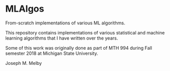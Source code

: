 # MLAlgos
From-scratch implementations of various ML algorithms.

This repository contains implementations of various statistical and machine learning algorithms that I have
written over the years. 

Some of this work was originally done as part of MTH 994 during Fall semester 2018 at Michigan State University.

Joseph M. Melby
